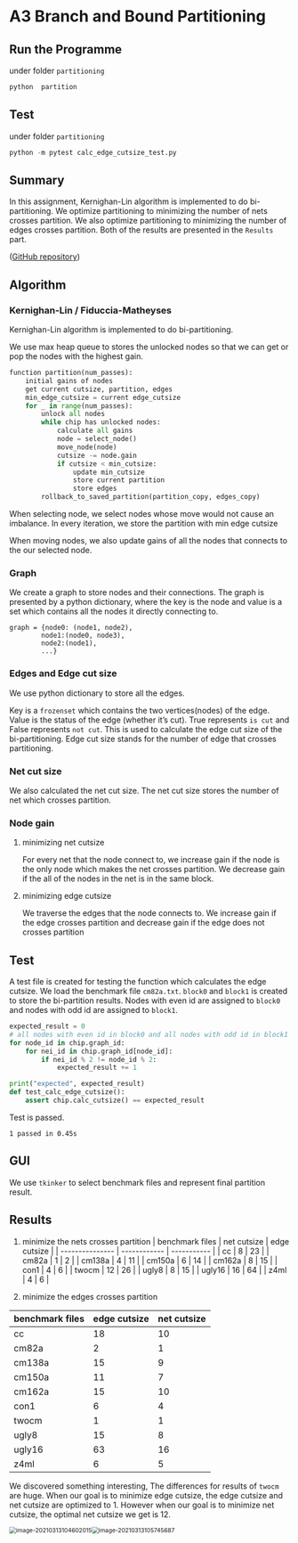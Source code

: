 # A3 Branch and Bound Partitioning

## Run the Programme

under folder `partitioning`

```python
python  partition
```

## Test

under folder `partitioning`

```python
python -m pytest calc_edge_cutsize_test.py
```

## Summary

In this assignment, Kernighan-Lin algorithm is implemented to do bi-partitioning. We optimize partitioning to minimizing the number of nets crosses partition. We also optimize partitioning to minimizing the number of edges crosses partition. Both of the results are presented in the `Results` part.

([GitHub repository](https://github.com/TAN-ZIXUAN/CPEN513/tree/main/partitioning))

## Algorithm
### Kernighan-Lin /  Fiduccia-Matheyses

Kernighan-Lin algorithm is implemented to do bi-partitioning. 

We use max heap queue to stores the unlocked nodes so that we can get or pop the nodes with the  highest gain. 

```python
function partition(num_passes):
    initial gains of nodes
    get current cutsize, partition, edges
    min_edge_cutsize = current edge_cutsize
    for _ in range(num_passes):
        unlock all nodes
        while chip has unlocked nodes:
        	calculate all gains
            node = select_node()
            move_node(node)
            cutsize -= node.gain
            if cutsize < min_cutsize:
                update min_cutsize
                store current partition
                store edges
        rollback_to_saved_partition(partition_copy, edges_copy)        
```

When selecting node, we select nodes whose move would not cause an imbalance. In every iteration, we store the partition with min edge cutsize

When moving nodes, we also update gains of all the nodes that connects to the our selected node.

### Graph

We create a graph to store nodes and their connections. The graph is presented by a python dictionary, where the key is the node and value is a set which contains all the nodes it directly connecting to.

```
graph = {node0: (node1, node2),
		node1:(node0, node3),
		node2:(node1),
		...}
```

### Edges  and Edge cut size

We use python dictionary to store all the edges. 

Key is a `frozenset` which contains the two vertices(nodes) of the edge. Value is the status of the edge (whether it’s cut). True represents `is cut` and False represents `not cut`. This is used to calculate the edge cut size of the bi-partitioning. Edge cut size stands for the number of edge that crosses partitioning.

### Net cut size

We also calculated the net cut size. The net cut size stores the number of net which crosses partition.

### Node gain

1. minimizing net cutsize

   For every net that the node connect to, we increase gain if the node is the only node which makes the net crosses partition. We decrease gain if the all of the nodes in the net is in the same block.

2. minimizing edge cutsize

   We traverse the edges that the node connects to. We increase gain if the edge crosses partition and decrease gain if the edge does not crosses partition


## Test

A test file is created for testing the function which calculates the edge cutsize. We load the benchmark file `cm82a.txt`. `block0` and `block1` is created to store the bi-partition results. Nodes with even id are assigned to `block0` and nodes with odd id are assigned to `block1`.

```python
expected_result = 0
# all nodes with even id in block0 and all nodes with odd id in block1
for node_id in chip.graph_id:
    for nei_id in chip.graph_id[node_id]:
        if nei_id % 2 != node_id % 2:
            expected_result += 1

print("expected", expected_result)
def test_calc_edge_cutsize():
    assert chip.calc_cutsize() == expected_result
```

Test is passed.

`1 passed in 0.45s`

## GUI

We use `tkinker` to select benchmark files and represent final partition result.

## Results

1. minimize the nets crosses partition
| benchmark files | net cutsize | edge cutsize |
| --------------- | ------------ | ----------- |
| cc              | 8          | 23        |
| cm82a           | 1           | 2          |
| cm138a          | 4          | 11         |
| cm150a          | 6          | 14         |
| cm162a          | 8          | 15        |
| con1            | 4           | 6          |
| twocm           | 12           | 26         |
| ugly8           | 8          | 15         |
| ugly16          | 16         | 64        |
| z4ml            | 4           | 6          |


1. minimize the edges crosses partition

| benchmark files | edge cutsize | net cutsize |
| --------------- | ------------ | ----------- |
| cc              | 18           | 10          |
| cm82a           | 2            | 1           |
| cm138a          | 15           | 9           |
| cm150a          | 11           | 7           |
| cm162a          | 15           | 10          |
| con1            | 6            | 4           |
| twocm           | 1            | 1           |
| ugly8           | 15           | 8           |
| ugly16          | 63           | 16          |
| z4ml            | 6            | 5           |

We discovered something interesting, The differences for results of `twocm` are huge. When our goal is to minimize edge cutsize, the edge cutsize and net cutsize are optimized to 1. However when our goal is to minimize net cutsize, the optimal net cutsize we get is 12.

<img src="A3 Partition.assets/image-20210313104602015.png" alt="image-20210313104602015" style="zoom: 75%;" /><img src="A3 Partition.assets/image-20210313105745687.png" alt="image-20210313105745687" style="zoom: 75%;" />

